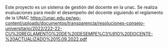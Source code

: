 Este proyecto es un sistema de gestión del docente en la unac.
Se realiza evaluaciones para medir el desempeño del docente siguiendo el reglamento de la UNAC https://unac.edu.pe/wp-content/uploads/documentos/transparencia/resoluciones-consejo-universitario/2022/222-22-CU%20REGLAMENTO%20DE%20DESEMPE%C3%91O%20DOCENTE-%20ACTUALIZADO%2015.09.2022.pdf
